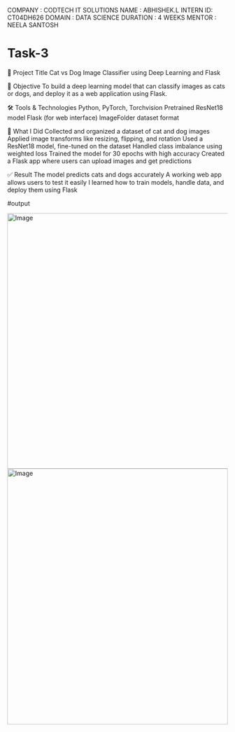 COMPANY : CODTECH IT SOLUTIONS
NAME : ABHISHEK.L 
INTERN ID: CT04DH626
DOMAIN : DATA SCIENCE
DURATION : 4 WEEKS 
MENTOR : NEELA SANTOSH

# Task-3
📌 Project Title
Cat vs Dog Image Classifier using Deep Learning and Flask

🎯 Objective
To build a deep learning model that can classify images as cats or dogs, and deploy it as a web application using Flask.

🛠️ Tools & Technologies
Python, PyTorch, Torchvision
Pretrained ResNet18 model
Flask (for web interface)
ImageFolder dataset format

🧪 What I Did
Collected and organized a dataset of cat and dog images
Applied image transforms like resizing, flipping, and rotation
Used a ResNet18 model, fine-tuned on the dataset
Handled class imbalance using weighted loss
Trained the model for 30 epochs with high accuracy
Created a Flask app where users can upload images and get predictions

✅ Result
The model predicts cats and dogs accurately
A working web app allows users to test it easily
I learned how to train models, handle data, and deploy them using Flask

#output

<img width="548" height="584" alt="Image" src="https://github.com/user-attachments/assets/215cb29f-d7fe-4153-9ea0-a8533f8b298a" />

<img width="504" height="585" alt="Image" src="https://github.com/user-attachments/assets/c407ca84-7ce3-4bfc-a75a-4e62b0877b8b" />


